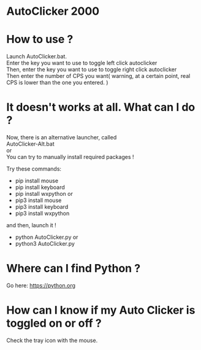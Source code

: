 # AutoClicker 2000

# How to use ?
Launch AutoClicker.bat.<br>
Enter the key you want to use to toggle left click autoclicker<br>
Then, enter the key you want to use to toggle right click autoclicker<br>
Then enter the number of CPS you want( warning, at a certain point, real CPS is lower than the one you entered. )<br>

# It doesn't works at all. What can I do ?
Now, there is an alternative launcher, called<br>
AutoClicker-Alt.bat<br>
or<br>
You can try to manually install required packages !

Try these commands:

- pip install mouse
- pip install keyboard
- pip install wxpython
or
- pip3 install mouse
- pip3 install keyboard
- pip3 install wxpython

and then, launch it !

- python AutoClicker.py
or
- python3 AutoClicker.py

# Where can I find Python ?
Go here: https://python.org

# How can I know if my Auto Clicker is toggled on or off ?
Check the tray icon with the mouse.